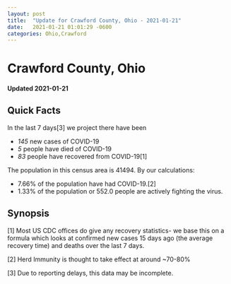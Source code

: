 ```yaml
---
layout: post
title:  "Update for Crawford County, Ohio - 2021-01-21"
date:   2021-01-21 01:01:29 -0600
categories: Ohio,Crawford
---
```


# Crawford County, Ohio
#### Updated 2021-01-21

## Quick Facts

In the last 7 days[3] we project there have been
- *145* new cases of COVID-19
- *5* people have died of COVID-19
- *83* people have recovered from COVID-19[1]

The population in this census area is 41494. By our calculations:
- 7.66% of the population have had COVID-19.[2]
- 1.33% of the population or 552.0 people are actively fighting the virus.

## Synopsis




[1] Most US CDC offices do give any recovery statistics- we base this on a formula which looks at confirmed new cases
15 days ago (the average recovery time) and deaths over the last 7 days.

[2] Herd Immunity is thought to take effect at around ~70-80%

[3] Due to reporting delays, this data may be incomplete.
 
    